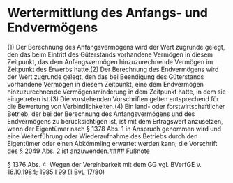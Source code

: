# Wertermittlung des Anfangs- und Endvermögens

(1) Der Berechnung des Anfangsvermögens wird der Wert zugrunde gelegt, den das beim Eintritt des Güterstands vorhandene Vermögen in diesem Zeitpunkt, das dem Anfangsvermögen hinzuzurechnende Vermögen im Zeitpunkt des Erwerbs hatte.(2) Der Berechnung des Endvermögens wird der Wert zugrunde gelegt, den das bei Beendigung des Güterstands vorhandene Vermögen in diesem Zeitpunkt, eine dem Endvermögen hinzuzurechnende Vermögensminderung in dem Zeitpunkt hatte, in dem sie eingetreten ist.(3) Die vorstehenden Vorschriften gelten entsprechend für die Bewertung von Verbindlichkeiten.(4) Ein land- oder forstwirtschaftlicher Betrieb, der bei der Berechnung des Anfangsvermögens und des Endvermögens zu berücksichtigen ist, ist mit dem Ertragswert anzusetzen, wenn der Eigentümer nach § 1378 Abs. 1 in Anspruch genommen wird und eine Weiterführung oder Wiederaufnahme des Betriebs durch den Eigentümer oder einen Abkömmling erwartet werden kann; die Vorschrift des § 2049 Abs. 2 ist anzuwenden.#### Fußnote

§ 1376 Abs. 4: Wegen der Vereinbarkeit mit dem GG vgl. BVerfGE v. 16.10.1984; 1985 I 99 (1 BvL 17/80) 

